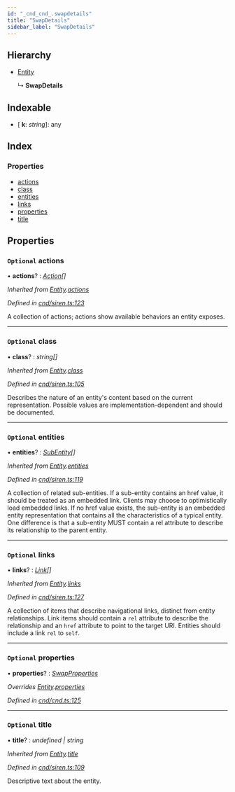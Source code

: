 ```yaml
---
id: "_cnd_cnd_.swapdetails"
title: "SwapDetails"
sidebar_label: "SwapDetails"
---
```


## Hierarchy

* [Entity](_cnd_siren_.entity.md)

  ↳ **SwapDetails**

## Indexable

* \[ **k**: *string*\]: any

## Index

### Properties

* [actions](_cnd_cnd_.swapdetails.md#optional-actions)
* [class](_cnd_cnd_.swapdetails.md#optional-class)
* [entities](_cnd_cnd_.swapdetails.md#optional-entities)
* [links](_cnd_cnd_.swapdetails.md#optional-links)
* [properties](_cnd_cnd_.swapdetails.md#optional-properties)
* [title](_cnd_cnd_.swapdetails.md#optional-title)

## Properties

### `Optional` actions

• **actions**? : *[Action](_cnd_siren_.action.md)[]*

*Inherited from [Entity](_cnd_siren_.entity.md).[actions](_cnd_siren_.entity.md#optional-actions)*

*Defined in [cnd/siren.ts:123](https://github.com/comit-network/comit-js-sdk/blob/701099a/src/cnd/siren.ts#L123)*

A collection of actions; actions show available behaviors an entity exposes.

___

### `Optional` class

• **class**? : *string[]*

*Inherited from [Entity](_cnd_siren_.entity.md).[class](_cnd_siren_.entity.md#optional-class)*

*Defined in [cnd/siren.ts:105](https://github.com/comit-network/comit-js-sdk/blob/701099a/src/cnd/siren.ts#L105)*

Describes the nature of an entity's content based on the current representation. Possible values are implementation-dependent and should be documented.

___

### `Optional` entities

• **entities**? : *[SubEntity](../modules/_cnd_siren_.md#subentity)[]*

*Inherited from [Entity](_cnd_siren_.entity.md).[entities](_cnd_siren_.entity.md#optional-entities)*

*Defined in [cnd/siren.ts:119](https://github.com/comit-network/comit-js-sdk/blob/701099a/src/cnd/siren.ts#L119)*

A collection of related sub-entities. If a sub-entity contains an href value, it should be treated as an embedded link. Clients may choose to optimistically load embedded links. If no href value exists, the sub-entity is an embedded entity representation that contains all the characteristics of a typical entity. One difference is that a sub-entity MUST contain a rel attribute to describe its relationship to the parent entity.

___

### `Optional` links

• **links**? : *[Link](_cnd_siren_.link.md)[]*

*Inherited from [Entity](_cnd_siren_.entity.md).[links](_cnd_siren_.entity.md#optional-links)*

*Defined in [cnd/siren.ts:127](https://github.com/comit-network/comit-js-sdk/blob/701099a/src/cnd/siren.ts#L127)*

A collection of items that describe navigational links, distinct from entity relationships. Link items should contain a `rel` attribute to describe the relationship and an `href` attribute to point to the target URI. Entities should include a link `rel` to `self`.

___

### `Optional` properties

• **properties**? : *[SwapProperties](_cnd_cnd_.swapproperties.md)*

*Overrides [Entity](_cnd_siren_.entity.md).[properties](_cnd_siren_.entity.md#optional-properties)*

*Defined in [cnd/cnd.ts:125](https://github.com/comit-network/comit-js-sdk/blob/701099a/src/cnd/cnd.ts#L125)*

___

### `Optional` title

• **title**? : *undefined | string*

*Inherited from [Entity](_cnd_siren_.entity.md).[title](_cnd_siren_.entity.md#optional-title)*

*Defined in [cnd/siren.ts:109](https://github.com/comit-network/comit-js-sdk/blob/701099a/src/cnd/siren.ts#L109)*

Descriptive text about the entity.
